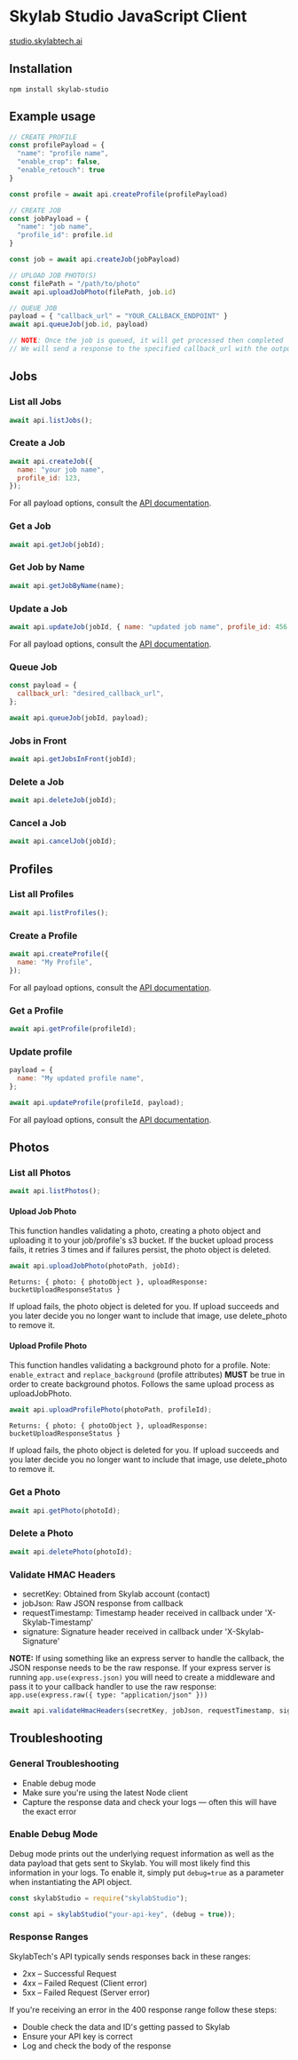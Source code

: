 # Skylab Studio JavaScript Client

[studio.skylabtech.ai](https://studio.skylabtech.ai)

## Installation

```
npm install skylab-studio
```

## Example usage

```javascript
// CREATE PROFILE
const profilePayload = {
  "name": "profile name",
  "enable_crop": false,
  "enable_retouch": true
}

const profile = await api.createProfile(profilePayload)

// CREATE JOB
const jobPayload = {
  "name": "job name",
  "profile_id": profile.id
}

const job = await api.createJob(jobPayload)

// UPLOAD JOB PHOTO(S)
const filePath = "/path/to/photo"
await api.uploadJobPhoto(filePath, job.id)

// QUEUE JOB
payload = { "callback_url" = "YOUR_CALLBACK_ENDPOINT" }
await api.queueJob(job.id, payload)

// NOTE: Once the job is queued, it will get processed then completed
// We will send a response to the specified callback_url with the output photo download urls
```

## Jobs

### List all Jobs

```javascript
await api.listJobs();
```

### Create a Job

```javascript
await api.createJob({
  name: "your job name",
  profile_id: 123,
});
```

For all payload options, consult the [API documentation](https://studio-docs.skylabtech.ai/#tag/job/operation/createJob).

### Get a Job

```javascript
await api.getJob(jobId);
```

### Get Job by Name

```javascript
await api.getJobByName(name);
```

### Update a Job

```javascript
await api.updateJob(jobId, { name: "updated job name", profile_id: 456 });
```

For all payload options, consult the [API documentation](https://studio-docs.skylabtech.ai/#tag/job/operation/updateJobById).

### Queue Job

```javascript
const payload = {
  callback_url: "desired_callback_url",
};

await api.queueJob(jobId, payload);
```

### Jobs in Front

```javascript
await api.getJobsInFront(jobId);
```

### Delete a Job

```javascript
await api.deleteJob(jobId);
```

### Cancel a Job

```javascript
await api.cancelJob(jobId);
```

## Profiles

### List all Profiles

```javascript
await api.listProfiles();
```

### Create a Profile

```javascript
await api.createProfile({
  name: "My Profile",
});
```

For all payload options, consult the [API documentation](https://studio-docs.skylabtech.ai/#tag/profile/operation/createProfile).

### Get a Profile

```javascript
await api.getProfile(profileId);
```

### Update profile

```javascript
payload = {
  name: "My updated profile name",
};

await api.updateProfile(profileId, payload);
```

For all payload options, consult the [API documentation](https://studio-docs.skylabtech.ai/#tag/profile/operation/updateProfileById).

## Photos

### List all Photos

```javascript
await api.listPhotos();
```

#### Upload Job Photo

This function handles validating a photo, creating a photo object and uploading it to your job/profile's s3 bucket. If the bucket upload process fails, it retries 3 times and if failures persist, the photo object is deleted.

```javascript
await api.uploadJobPhoto(photoPath, jobId);
```

`Returns: { photo: { photoObject }, uploadResponse: bucketUploadResponseStatus }`

If upload fails, the photo object is deleted for you. If upload succeeds and you later decide you no longer want to include that image, use delete_photo to remove it.

#### Upload Profile Photo

This function handles validating a background photo for a profile. Note: `enable_extract` and `replace_background` (profile attributes) **MUST** be true in order to create background photos. Follows the same upload process as uploadJobPhoto.

```javascript
await api.uploadProfilePhoto(photoPath, profileId);
```

`Returns: { photo: { photoObject }, uploadResponse: bucketUploadResponseStatus }`

If upload fails, the photo object is deleted for you. If upload succeeds and you later decide you no longer want to include that image, use delete_photo to remove it.

### Get a Photo

```javascript
await api.getPhoto(photoId);
```

### Delete a Photo

```javascript
await api.deletePhoto(photoId);
```

### Validate HMAC Headers

- secretKey: Obtained from Skylab account (contact)
- jobJson: Raw JSON response from callback
- requestTimestamp: Timestamp header received in callback under 'X-Skylab-Timestamp'
- signature: Signature header received in callback under 'X-Skylab-Signature'

**NOTE:** If using something like an express server to handle the callback, the JSON response needs to be the raw response. If your express server is running `app.use(express.json)` you will need to create a middleware and pass it to your callback handler to use the raw response: `app.use(express.raw({ type: "application/json" }))`

```javascript
await api.validateHmacHeaders(secretKey, jobJson, requestTimestamp, signature);
```

## Troubleshooting

### General Troubleshooting

- Enable debug mode
- Make sure you're using the latest Node client
- Capture the response data and check your logs &mdash; often this will have the exact error

### Enable Debug Mode

Debug mode prints out the underlying request information as well as the data payload that gets sent to Skylab.
You will most likely find this information in your logs. To enable it, simply put `debug=true` as a parameter
when instantiating the API object.

```javascript
const skylabStudio = require("skylabStudio");

const api = skylabStudio("your-api-key", (debug = true));
```

### Response Ranges

SkylabTech's API typically sends responses back in these ranges:

- 2xx – Successful Request
- 4xx – Failed Request (Client error)
- 5xx – Failed Request (Server error)

If you're receiving an error in the 400 response range follow these steps:

- Double check the data and ID's getting passed to Skylab
- Ensure your API key is correct
- Log and check the body of the response
